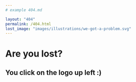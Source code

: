 ```yaml
---
# example 404.md

layout: "404"
permalink: /404.html
lost_image: "images/illustrations/we-got-a-problem.svg"
---
```


# Are you lost?
## You click on the logo up left :)
